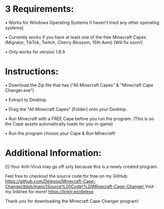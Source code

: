 # 3 Requirements:

• Works for Windows Operating Systems (I haven't tried any other operating systems)

• Currently works if you have at least one of the free Minecraft Capes (Migrator, TikTok, Twitch, Cherry Blossom, 15th Anni) (Will fix soon!)

• Only works for version 1.8.9


# Instructions:

• Download the Zip file that has ("All Minecraft Capes" & "Minecraft Cape Changer.exe")

• Extract to Desktop.

• Drag the "All Minecraft Capes" [Folder] onto your Desktop.

• Run Minecraft with a FREE Cape before you run the program.
(This is so the Cape assets automatically loads for you in-game)

• Run the program choose your Cape & Run Minecraft!


# Additional Information:

[!] Your Anti-Virus may go off soly because this is a newly created program.

Feel free to checkout the source code for free on my GitHub: [https://github.com/Delexoo/Minecraft-Cape-Changer/blob/main/(Source%20Code)%20Minecraft-Cape-Changer
](https://github.com/Delexoo/Capes-/blob/main/Capes%2B%2B%20Source%20Code.md)
Visit my linktree for more! https://linktr.ee/delexo

Thank you for downloading the Minecraft Cape Changer program!
